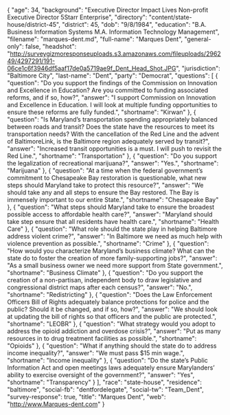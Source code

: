 {
  "age": 34,
  "background": "Executive Director Impact Lives Non-profit Executive Director 5Starr Enterprise",
  "directory": "content/state-house/district-45",
  "district": 45,
  "dob": "9/8/1984",
  "education": "B.A. Business Information Systems M.A. Information Technology Management",
  "filename": "marques-dent.md",
  "full-name": "Marques Dent",
  "general-only": false,
  "headshot": "http://surveygizmoresponseuploads.s3.amazonaws.com/fileuploads/296249/4297291/191-06ce1c6f3946df5aaf17de0a5719ae9f_Dent_Head_Shot.JPG",
  "jurisdiction": "Baltimore City",
  "last-name": "Dent",
  "party": "Democrat",
  "questions": [
    {
      "question": "Do you support the findings of the Commission on Innovation and Excellence in Education? Are you committed to funding associated reforms, and if so, how?",
      "answer": "I support Commission on Innovation and Excellence in Education. I will look at multiple funding opportunities to ensure these reforms are fully funded.",
      "shortname": "Kirwan"
    },
    {
      "question": "Is Maryland’s transportation spending appropriately balanced between roads and transit? Does the state have the resources to meet its transportation needs? With the cancellation of the Red Line and the advent of BaltimoreLink, is the Baltimore region adequately served by transit?",
      "answer": "Increased transit opportunities is a must. I will push to revisit the Red Line.",
      "shortname": "Transportation"
    },
    {
      "question": "Do you support the legalization of recreational marijuana?",
      "answer": "Yes.",
      "shortname": "Marijuana"
    },
    {
      "question": "At a time when the federal government’s commitment to Chesapeake Bay restoration is questionable, what new steps should Maryland take to protect this resource?",
      "answer": "We should take any and all steps to ensure the Bay restored. The Bay is immensely important to our entire State.",
      "shortname": "Chesapeake Bay"
    },
    {
      "question": "What steps should Maryland take to ensure the broadest possible access to affordable health care?",
      "answer": "Maryland should take step ensure that all residents have health care.",
      "shortname": "Health Care"
    },
    {
      "question": "What role should the state play in helping Baltimore address violent crime?",
      "answer": "In Baltimore we need as much help with violence prevention as possible.",
      "shortname": "Crime"
    },
    {
      "question": "How would you characterize Maryland’s business climate? What can the state do to foster the creation of more family-supporting jobs?",
      "answer": "As a small business owner we need more support from State government.",
      "shortname": "Business Climate"
    },
    {
      "question": "Do you support the creation of a non-partisan, independent body to draw legislative and congressional district maps after each census?",
      "answer": "No.",
      "shortname": "Redistricting"
    },
    {
      "question": "Does the Law Enforcement Officers Bill of Rights adequately balance protections for police and the public? Should it be changed, and if so, how?",
      "answer": "We should look at updating the bill of rights so that officers and the public are protected.",
      "shortname": "LEOBR"
    },
    {
      "question": "What strategy would you adopt to address the opioid addiction and overdose crisis?",
      "answer": "Put as many resources in to drug treatment facilities as possible.",
      "shortname": "Opioids"
    },
    {
      "question": "What if anything should the state do to address income inequality?",
      "answer": "We must pass $15 min wage.",
      "shortname": "Income inequality"
    },
    {
      "question": "Do the state’s Public Information Act and open meetings laws adequately ensure Marylanders’ ability to exercise oversight of the government?",
      "answer": "Yes",
      "shortname": "Transparency"
    }
  ],
  "race": "state-house",
  "residence": "baltimore",
  "social-fb": "dentfordelegate",
  "social-tw": "Team_Dent",
  "survey-response": true,
  "title": "Marques Dent",
  "web": "http://www.Marques-dent.com"
}
